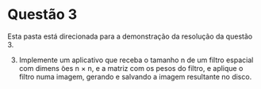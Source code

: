 # Questão 3

Esta pasta está direcionada para a demonstração da resolução da questão 3.

3. Implemente um aplicativo que receba o tamanho n de um filtro
espacial com dimens ̃oes n × n, e a matriz com os pesos do filtro, e aplique o
filtro numa imagem, gerando e salvando a imagem resultante no disco.
